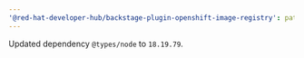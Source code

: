 ```yaml
---
'@red-hat-developer-hub/backstage-plugin-openshift-image-registry': patch
---
```


Updated dependency `@types/node` to `18.19.79`.
